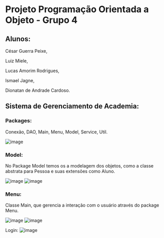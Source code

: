 # Projeto Programação Orientada a Objeto - Grupo 4
## Alunos:
César Guerra Peixe, 

Luiz Miele,

Lucas Amorim Rodrigues,

Ismael Jagne,

Dionatan de Andrade Cardoso.

## Sistema de Gerenciamento de Academia:

### Packages:
Conexão, DAO, Main, Menu, Model, Service, Util.

![image](https://github.com/luizmiele/trabalhoPooSerraTec/assets/164147010/6db06753-8128-4030-bcdf-16a77958883a)

### Model:
No Package Model temos os a modelagem dos objetos, como a classe abstrata para Pessoa e suas extensões como Aluno.

![image](https://github.com/luizmiele/trabalhoPooSerraTec/assets/164147010/bf9b2ab9-cdfa-4bb5-8a4a-5813afb64de0)
![image](https://github.com/luizmiele/trabalhoPooSerraTec/assets/164147010/ae701b4e-2ddf-4bac-b5b3-8606d237143f)

### Menu:
Classe Main, que gerencia a interação com o usuário através do package Menu.

![image](https://github.com/luizmiele/trabalhoPooSerraTec/assets/164147010/86575610-e54a-49d4-a64e-5e31cc25f2b3)
![image](https://github.com/luizmiele/trabalhoPooSerraTec/assets/164147010/b8ab756b-420e-4b7e-a51c-11c02dccfa22)

Login:
![image](https://github.com/luizmiele/trabalhoPooSerraTec/assets/164147010/8822e5a5-3c7b-4030-884f-c53ff8e2d6d3)












